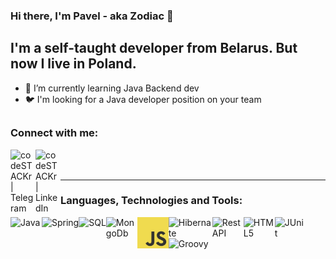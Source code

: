 ### Hi there, I'm Pavel - aka Zodiac 👋
                                           
## I'm a self-taught developer from Belarus. But now I live in Poland.


- 🦍 I’m currently learning Java Backend dev
- 🐦 I'm looking for a Java developer position on your team

##
### Connect with me:

[<img align="left" alt="codeSTACKr | Telegram" width="40px" src="https://r58.fss.ru/files/494001/unnamed.jpg" />][telegram]
[<img align="left" alt="codeSTACKr | LinkedIn" width="40px" src="https://image.flaticon.com/icons/png/128/174/174857.png" />][linkedin]

<br />
<br />

---

### Languages, Technologies and Tools:

[<img align="left" alt="Java" width="50px" src="https://image.flaticon.com/icons/png/128/226/226777.png" />][java]

[<img align="left" alt="Spring" height="50px" src="https://i.ytimg.com/vi/mfRJUOnbCbg/maxresdefault.jpg" />][spring]

[<img align="left" alt="SQL" height="50px" src="https://img2.freepng.ru/20180403/lhe/kisspng-microsoft-azure-sql-database-microsoft-sql-server-database-5ac3dfa11c1874.3743286715227862091151.jpg" />][sql]

[<img align="left" alt="MongoDb" width="50px" src="https://user-images.githubusercontent.com/66306220/109296478-66553680-7841-11eb-9eab-a6063f634266.png" />][mongodb]

[<img align="left" alt="JavaScript" width="50px" src="https://raw.githubusercontent.com/github/explore/80688e429a7d4ef2fca1e82350fe8e3517d3494d/topics/javascript/javascript.png" />][js]

[<img align="left" alt="Hibernate" width="70px" src="https://skilltris.ru/wp-content/uploads/2019/06/SToshJava_Hibernate_Logo.png" />][hibernate]

[<img align="left" alt="RestAPI" width="50px" src="https://achievement-images.teamtreehouse.com/badges_REST_API_Express_Stage1.png" />][rest]

[<img align="left" alt="HTML5" width="50px" src="https://image.flaticon.com/icons/png/512/1216/1216733.png" />][HTML]

[<img align="left" alt="JUnit" width="50px" src="https://repository-images.githubusercontent.com/188495312/bcae6d80-7e42-11e9-9b65-e823906e954b" />][junit]

[<img align="left" alt="Groovy" height="50px" src="https://w7.pngwing.com/pngs/172/956/png-transparent-groovy-java-virtual-machine-scripting-language-grails-others-cdr-text-logo.png" />][groovy]

<br />
<br />


[java]: https://www.java.com
[js]: https://developer.mozilla.org/docs/Web/JavaScript
[spring]: https://spring.io
[sql]: https://en.wikipedia.org/wiki/SQL
[mongodb]: https://www.mongodb.com/
[hibernate]: https://hibernate.org/
[rest]: https://en.wikipedia.org/wiki/REST
[HTML]: https://developer.mozilla.org/ru/docs/Learn/HTML
[junit]: https://junit.org/
[groovy]: https://www.groovy-lang.org/

[telegram]: https://t.me/emptyzod
[linkedin]: https://www.linkedin.com/in/pavel-gutsu/

